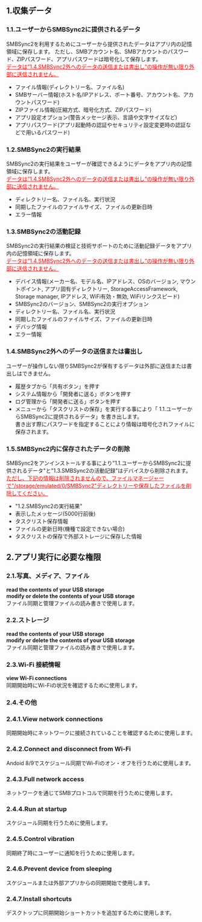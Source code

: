 ## 1.収集データ<br>
### 1.1.ユーザーからSMBSync2に提供されるデータ<br>

SMBSync2を利用するためにユーザーから提供されたデータはアプリ内の記憶領域に保存します。
ただし、SMBアカウント名、SMBアカウントのパスワード、ZIPパスワード、アプリパスワードは暗号化して保存します。<br>
<span style="color: red;"><u>データは”1.4.SMBSync2外へのデータの送信または書出し”の操作が無い限り外部に送信されません。</u></span><br>

- ファイル情報(ディレクトリー名、ファイル名)<br>
- SMBサーバー情報(ホスト名/IPアドレス、ポート番号、アカウント名、アカウントパスワード)<br>
- ZIPファイル情報(圧縮方式、暗号化方式、ZIPパスワード)<br>
- アプリ設定オプション(警告メッセージ表示、言語や文字サイズなど)<br>
- アプリパスワード(アプリ起動時の認証やセキュリティ設定変更時の認証などで用いるパスワード)<br>

### 1.2.SMBSync2の実行結果<br>

SMBSync2の実行結果をユーザーが確認できるようにデータをアプリ内の記憶領域に保存します。<br>
<span style="color: red;"><u>データは”1.4.SMBSync2外へのデータの送信または書出し”の操作が無い限り外部に送信されません。</u></span><br>

- ディレクトリー名、ファイル名、実行状況<br>
- 同期したファイルのファイルサイズ、ファイルの更新日時<br>
- エラー情報<br>

### 1.3.SMBSync2の活動記録<br>

SMBSync2の実行結果の検証と技術サポートのために活動記録データをアプリ内の記憶領域に保存します。<br>
<span style="color: red;"><u>データは”1.4.SMBSync2外へのデータの送信または書出し”の操作が無い限り外部に送信されません。</u></span><br>

- デバイス情報(メーカー名、モデル名、IPアドレス、OSのバージョン, マウントポイント, アプリ固有ディレクトリー, StorageAccessFramework, Storage manager, IPアドレス, WiFi有効・無効, WiFiリンクスピード)<br>
- SMBSync2のバージョン、SMBSync2の実行オプション<br>
- ディレクトリー名、ファイル名、実行状況<br>
- 同期したファイルのファイルサイズ、ファイルの更新日時<br>
- デバッグ情報<br>
- エラー情報<br>

### 1.4.SMBSync2外へのデータの送信または書出し<br>

ユーザーが操作しない限りSMBSync2が保有するデータは外部に送信または書出しはできません。<br>

- 履歴タブから「共有ボタン」を押す<br>
- システム情報から「開発者に送る」ボタンを押す<br>
- ログ管理から「開発者に送る」ボタンを押す<br>
- メニューから「タスクリストの保存」を実行する事により「 1.1.ユーザーからSMBSync2に提供されるデータ」を書き出します。<br>
書き出す際にパスワードを指定することにより情報は暗号化されファイルに保存されます。<br>

### 1.5.SMBSync2内に保存されたデータの削除<br>

SMBSync2をアンインストールする事により"1.1.ユーザーからSMBSync2に提供されるデータ"と"1.3.SMBSync2の活動記録"はデバイスから削除されます。<br>
<span style="color: red; "><u>ただし、下記の情報は削除されませんので、ファイルマネージャーで"/storage/emulated/0/SMBSync2"ディレクトリーや保存したファイルを削除してください。</u></span><br>

- "1.2.SMBSync2の実行結果"<br>
- 表示したメッセージ(5000行前後)<br>
- タスクリスト保存情報<br>
- ファイルの更新日時(機種で設定できない場合)<br>
- タスクリストの保存で外部ストレージに保存した情報<br>

## 2.アプリ実行に必要な権限<br>

### 2.1.写真、メディア、ファイル<br>
**read the contents of your USB storage**<br>
**modify or delete the contents of your USB storage**<br>
ファイル同期と管理ファイルの読み書きで使用します。<br>

### 2.2.ストレージ<br>
**read the contents of your USB storage**<br>
**modify or delete the contents of your USB storage**<br>
ファイル同期と管理ファイルの読み書きで使用します。<br>

### 2.3.Wi-Fi 接続情報<br>
**view Wi-Fi connections**<br>
同期開始時にWi-Fiの状況を確認するために使用します。<br>

### 2.4.その他<br>
### 2.4.1.View network connections<br>
同期開始時にネットワークに接続されていることを確認するために使用します。<br>
### 2.4.2.Connect and disconnect from Wi-Fi<br>
Andoid 8/9でスケジュール同期でWi-Fiのオン・オフを行うために使用します。<br>
### 2.4.3.Full network access<br>
ネットワークを通じてSMBプロトコルで同期を行うために使用します。<br>
### 2.4.4.Run at startup<br>
スケジュール同期を行うために使用します。<br>
### 2.4.5.Control vibration<br>
同期終了時にユーザーに通知を行うために使用します。<br>
### 2.4.6.Prevent device from sleeping<br>
スケジュールまたは外部アプリからの同期開始で使用します。<br>
### 2.4.7.Install shortcuts<br>
デスクトップに同期開始ショートカットを追加するために使用します。<br>
